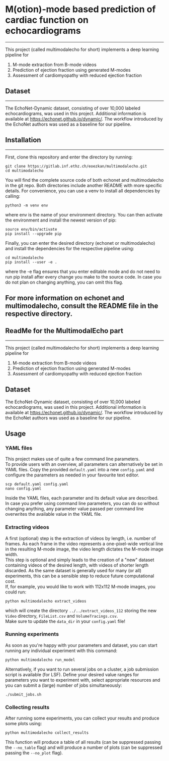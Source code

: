 # M(otion)-mode based prediction of cardiac function on echocardiograms
------------------------------------------------------------------------------

This project (called multimodalecho for short) implements a deep learning pipeline for
  1) M-mode extraction from B-mode videos
  2) Prediction of ejection fraction using generated M-modes
  3) Assessment of cardiomyopathy with reduced ejection fraction

## Dataset
-------
The EchoNet-Dynamic dataset, consisting of over 10,000 labeled echocardiograms, was used in this project.
Additional information is available at https://echonet.github.io/dynamic/. 
The workflow introduced by the EchoNet authors was used as a baseline for our pipeline.

## Installation
------------

First, clone this repository and enter the directory by running:

    git clone https://gitlab.inf.ethz.ch/eoezkan/multimodalecho.git
    cd multimodalecho

You will find the complete source code of both echonet and multimodalecho in the git repo.
Both directories include another README with more specific details.
For convenience, you can use a venv to install all dependencies by calling:

    python3 -m venv env

where env is the name of your environment directory.
You can then activate the environment and install the newest version of pip:
    
    source env/bin/activate
    pip install --upgrade pip

Finally, you can enter the desired directory (echonet or multimodalecho) and install the dependencies for the respective pipeline using:

    cd multimodalecho
    pip install --user -e .

where the -e flag ensures that you enter editable mode and do not need to run pip install after every change you make to the source code. In case you do not plan on changing anything, you can omit this flag.

For more information on echonet and multimodalecho, consult the README file in the respective directory.
--------------------------------------------------------------------------------------------


## ReadMe for the MultimodalEcho part
---------------------------------------------------------------------------------------------

This project (called multimodalecho for short) implements a deep learning pipeline for
  1) M-mode extraction from B-mode videos
  2) Prediction of ejection fraction using generated M-modes
  3) Assessment of cardiomyopathy with reduced ejection fraction

Dataset
-------
The EchoNet-Dynamic dataset, consisting of over 10,000 labeled echocardiograms, was used in this project.
Additional information is available at https://echonet.github.io/dynamic/. 
The workflow introduced by the EchoNet authors was used as a baseline for our pipeline.

Usage
-----
### YAML files

This project makes use of quite a few command line parameters.<br>
To provide users with an overview, all parameters can alternatively be set in YAML files.
Copy the provided `default.yaml` into a new `config.yaml` and configure the parameters as needed in your favourite text editor.

    scp default.yaml config.yaml
    nano config.yaml

Inside the YAML files, each parameter and its default value are described.<br>
In case you prefer using command line parameters, you can do so without changing anything, any parameter value passed per command line overwrites the available value in the YAML file.

### Extracting videos

A first (optional) step is the extraction of videos by length, i.e. number of frames.
As each frame in the video represents a one-pixel-wide vertical line in the resulting M-mode image, the video length dictates the M-mode image width.<br>
This step is optional and simply leads to the creation of a "new" dataset containing videos of the desired length, with videos of shorter length discarded.
As the same dataset is generally used for many (or all) experiments, this can be a sensible step to reduce future computational cost.<br>
If, for example, you would like to work with 112x112 M-mode images, you could run:

    python multimodalecho extract_videos

which will create the directory `../../extract_videos_112` storing the new `Video` directory, `FileList.csv` and `VolumeTracings.csv`.<br>
Make sure to update the `data_dir` in your `config.yaml` file!

### Running experiments

As soon as you're happy with your parameters and dataset, you can start running any individual experiment with this command:

    python multimodalecho run_model

Alternatively, if you want to run several jobs on a cluster, a job submission script is available (for LSF).
Define your desired value ranges for parameters you want to experiment with, select appropriate resources and you can submit a (large) number of jobs simultaneously: 

    ./submit_jobs.sh

### Collecting results

After running some experiments, you can collect your results and produce some plots using:

    python multimodalecho collect_results

This function will produce a table of all results (can be suppressed passing the `--no_table` flag) and will produce a number of plots (can be suppressed passing the `--no_plot` flag).
